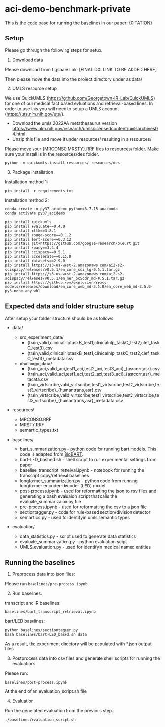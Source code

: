 # aci-demo-benchmark-private


This is the code base for running the baselines in our paper:
{CITATION}


## Setup

Please go through the following steps for setup.

1. Download data

Please download from figshare link:
[FINAL DOI LINK TO BE ADDED HERE]

Then please move the data into the project directory under as data/

2. UMLS resource setup

We use QuickUMLS (https://github.com/Georgetown-IR-Lab/QuickUMLS) for one of our medical fact based evluations and retrieval-based lines. In order to use this you will need to setup a UMLS account (https://uts.nlm.nih.gov/uts/).

- Download the umls 2022AA metathesaurus version
https://www.nlm.nih.gov/research/umls/licensedcontent/umlsarchives04.html
- Unzip this file and move it under resources/ resulting in a resources/

Please move your {MRCONSO,MRSTY}.RRF files to resources/ folder.
Make sure your install is in the resources/des folder.
```
python -m quickumls.install resources/ resources/des
```


3. Package installation

Installation method 1:
```
pip install -r requirements.txt
```

Installation method 2:
```
conda create -n py37_acidemo python=3.7.15 anaconda
conda activate py37_acidemo

pip install quickumls
pip install evaluate==0.4.0
pip install nltk==3.8.1
pip install rouge-score==0.1.2
pip install bert-score==0.3.12
pip install git+https://github.com/google-research/bleurt.git
pip install spacy==3.4.4
pip install scispacy==0.5.1
pip install accelerate==0.15.0
pip install datasets==2.9.0
pip install https://s3-us-west-2.amazonaws.com/ai2-s2-scispacy/releases/v0.5.1/en_core_sci_lg-0.5.1.tar.gz
pip install https://s3-us-west-2.amazonaws.com/ai2-s2-scispacy/releases/v0.5.1/en_ner_bc5cdr_md-0.5.1.tar.gz
pip install https://github.com/explosion/spacy-models/releases/download/en_core_web_md-3.5.0/en_core_web_md-3.5.0-py3-none-any.whl
```


## Expected data and folder structure setup

After setup your folder structure should be as follows:

- data/
    - src_experiment_data/
        - {train,valid,clinicalnlptaskB_test1,clinicalnlp_taskC_test2,clef_taskC_test3}.csv
        - {train,valid,clinicalnlptaskB_test1,clinicalnlp_taskC_test2,clef_taskC_test3}_metadata.csv
    - challenge_data/
        - {train_aci,valid_aci,test1_aci,test2_aci,test3_aci}_{asrcorr,asr}.csv
        - {train_aci,valid_aci,test1_aci,test2_aci,test3_aci}_{asrcorr,asr}_metadata.csv
        - {train_virtscribe,valid_virtscribe,test1_virtscribe,test2_virtscribe,test3_virtscribe}_{humantrans,asr}.csv
        - {train_virtscribe,valid_virtscribe,test1_virtscribe,test2_virtscribe,test3_virtscribe}_{humantrans,asr}_metadata.csv

- resources/
    - MRCONSO.RRF
    - MRSTY.RRF
    - semantic_types.txt

- baselines/
    - bart_summarization.py - python code for running bart models. This code is adapted from [BioBART](https://github.com/GanjinZero/BioBART).
    - bart-LED_bashed.sh - shell script to run experimental settings from paper
    - baseline_transcript_retreival.ipynb - notebook for running the transcript copy/retrieval baselines
    - longformer_summarization.py - python code from running longformer encoder-decoder (LED) model
    - post-process.ipynb - used for reformatting the json to csv files and generating a bash evaluaion script that calls the evaluate_summarizaion.py file
    - pre-process.ipynb - used for reformatting the csv to a json file
    - sectiontagger.py - code for rule-based section/division detector
    - semantics.py - used fo identifyin umls semantic types

- evaluation/
    - data_statistics.py - script used to generate data statistics
    - evaluate_summarization.py - python evaluation scipt
    - UMLS_evaluation.py - used for identifyin medical named entities


## Running the baselines

1. Preprocess data into json files: 

Please run `baselines/pre-process.ipynb`

2. Run baselines: 

transcript and IR baselines:
```
baselines/bart_transcript_retrieval.ipynb 
```

bart/LED baselines:
```
python baselines/sectiontagger.py 
bash baselines/bart-LED_based.sh data
```

As a result, the experiment directory will be populated with *.json output files.


3. Postprocess data into csv files and generate shell scripts for running the evaluations

Please run:
```
baselines/post-process.ipynb
```
At the end of an evaluation_script.sh file

4. Evaluation

Run the generated evaluation from the previous step.
```
./baselines/evaluation_script.sh
```

